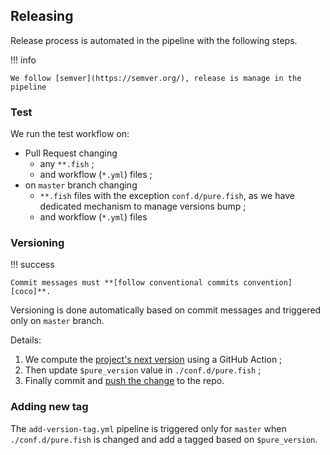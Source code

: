 <!-- markdownlint-disable MD041 -->
## Releasing

Release process is automated in the pipeline with the following steps.

!!! info

    We follow [semver](https://semver.org/), release is manage in the pipeline

### Test

We run the test workflow on:

* Pull Request changing
  * any `**.fish` ;
  * and workflow (`*.yml`) files ;
* on `master` branch changing
  * `**.fish` files with the exception `conf.d/pure.fish`, as we have dedicated mechanism to manage versions bump ;
  * and workflow (`*.yml`) files

### Versioning

!!! success

    Commit messages must **[follow conventional commits convention][coco]**.

Versioning is done automatically based on commit messages and triggered only on `master` branch.

Details:

1. We compute the [project's next version][next-version] using a GitHub Action ;
2. Then update `$pure_version` value in `./conf.d/pure.fish` ;
3. Finally commit and [push the change][push] to the repo.

### Adding new tag

The `add-version-tag.yml` pipeline is triggered only for `master` when `./conf.d/pure.fish` is changed and add a tagged based on `$pure_version`.

[next-version]: https://github.com/thenativeweb/get-next-version
[push]: https://github.com/ad-m/github-push-action
<!-- markdownlint-disable-next-line MD053 -->
[coco]: https://www.conventionalcommits.org/en/v1.0.0/
